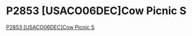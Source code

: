 # P2853 [USACO06DEC]Cow Picnic S
[P2853 [USACO06DEC]Cow Picnic S](https://aiwithcloud.com/2022/09/16/p2853_usaco06deccow_picnic_s/)